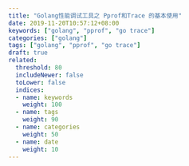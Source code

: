 ```yaml
---
title: "Golang性能调试工具之 Pprof和Trace 的基本使用"
date: 2019-11-20T10:57:12+08:00
keywords: ["golang", "pprof", "go trace"]
categories: ["golang"]
tags: ["golang", "pprof", "go trace"]
draft: true
related:
  threshold: 80
  includeNewer: false
  toLower: false
  indices:
  - name: keywords
    weight: 100
  - name: tags
    weight: 90
  - name: categories
    weight: 50
  - name: date
    weight: 10
---
```









